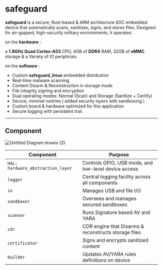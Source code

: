 # safeguard

**safeguard** is a secure, Rust-based & ARM architecture SOC embedded device that automatically scans, sanitizes, signs, and stores files. Designed for air-gapped, high-security military environments, it operates:

on the **hardware** :

a **1.8GHz Quad Cortex-A53** CPU, 4GB of **DDR4** RAM, 32GB of **eMMC** storage & a Variety of IO periphirals.

on the **software** :

- Custom **safeguard_linux** embedded distribution 
- Real-time malware scanning
- Content Disarm & Reconstruction in storage mode
- File integrity signing and encryption
- Dual operating modes: Normal (Scan) and Storage (Sanitize + Certify)
- Secure, minimal runtime ( added security layers with sandboxing )
- Custom board & hardware optimized for this application 
- Secure logging with persistent trail.


---

## Component


![Untitled Diagram drawio (2)](https://github.com/user-attachments/assets/30916f99-5e35-4b5d-878d-fc68e0e515d4)



| Component              | Purpose                                      |
|--------------------|----------------------------------------------|
| `HAL: hardware_abstraction_layer` | Controls GPIO, USB mode, and low-level device access |
| `logger`           | Central logging facility across all components                    |
| `io`               | Manages USB and file I/O                     |
| `sandboxer`          | Oversees and manages secured sandboxes    |
| `scanner`          | Runs Signature based AV and YARA       |
| `cdr`       | CDR engine that Disarms & reconstructs storage files     |
| `certificator`     | Signs and encrypts sanitized content         |
| `builder`          | Updates AV/YARA rules definitions on device    |

